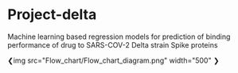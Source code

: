 # Project-delta
Machine learning based regression models for prediction of binding performance of drug to SARS-COV-2 Delta strain Spike proteins

❮img src="Flow_chart/Flow_chart_diagram.png" width="500" ❯

